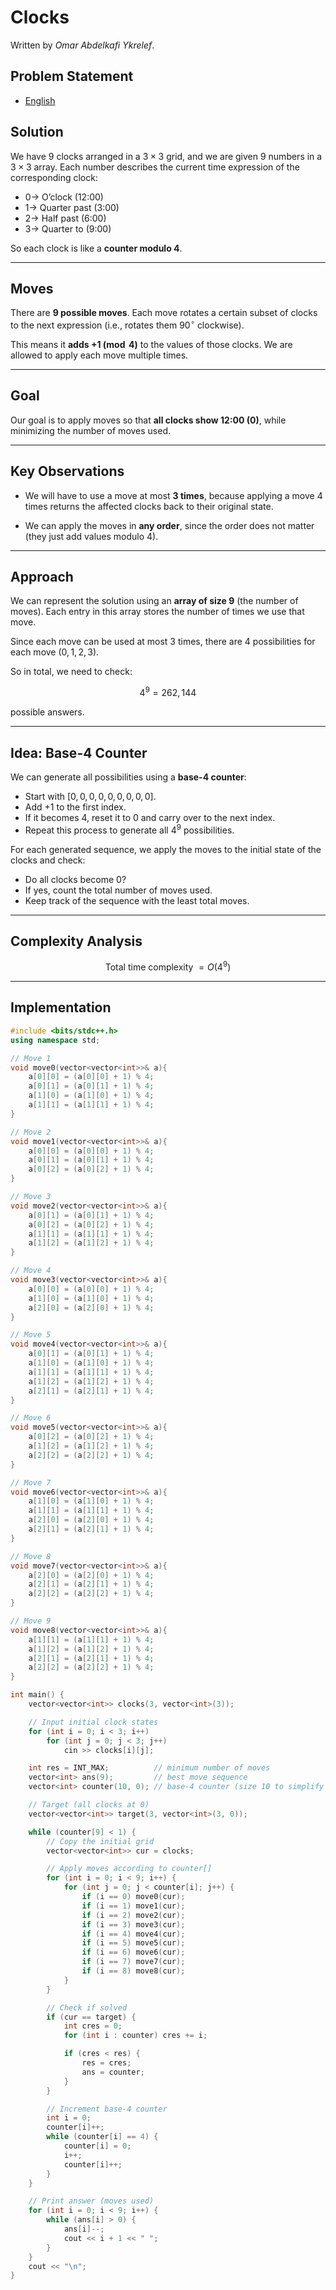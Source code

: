 # Clocks

Written by _Omar Abdelkafi Ykrelef_.

## Problem Statement

- [English](statements/clocks.pdf)

## Solution

We have 9 clocks arranged in a $3 \times 3$ grid, and we are given 9 numbers in a $3 \times 3$ array.
Each number describes the current time expression of the corresponding clock:

* $0 \rightarrow$ O’clock (12:00)
* $1 \rightarrow$ Quarter past (3:00)
* $2 \rightarrow$ Half past (6:00)
* $3 \rightarrow$ Quarter to (9:00)

So each clock is like a **counter modulo 4**.

---

## Moves

There are **9 possible moves**.
Each move rotates a certain subset of clocks to the next expression (i.e., rotates them $90^\circ$ clockwise).

This means it **adds $+1 \pmod{4}$** to the values of those clocks.
We are allowed to apply each move multiple times.

---

## Goal

Our goal is to apply moves so that **all clocks show 12:00 (0)**, while minimizing the number of moves used.

---

## Key Observations

* We will have to use a move at most **3 times**, because applying a move 4 times returns the affected clocks back to their original state.

* We can apply the moves in **any order**, since the order does not matter (they just add values modulo 4).

---

## Approach

We can represent the solution using an **array of size 9** (the number of moves).
Each entry in this array stores the number of times we use that move.

Since each move can be used at most 3 times, there are 4 possibilities for each move ($0, 1, 2, 3$).

So in total, we need to check:

$$
4^9 = 262{,}144
$$

possible answers.

---

## Idea: Base-4 Counter

We can generate all possibilities using a **base-4 counter**:

* Start with $[0,0,0,0,0,0,0,0,0]$.
* Add $+1$ to the first index.
* If it becomes 4, reset it to 0 and carry over to the next index.
* Repeat this process to generate all $4^9$ possibilities.

For each generated sequence, we apply the moves to the initial state of the clocks and check:

* Do all clocks become 0?
* If yes, count the total number of moves used.
* Keep track of the sequence with the least total moves.

---

## Complexity Analysis

$$
\text{Total time complexity } = O(4^9)
$$

---

## Implementation

```cpp
#include <bits/stdc++.h>
using namespace std;

// Move 1
void move0(vector<vector<int>>& a){
    a[0][0] = (a[0][0] + 1) % 4;
    a[0][1] = (a[0][1] + 1) % 4;
    a[1][0] = (a[1][0] + 1) % 4;
    a[1][1] = (a[1][1] + 1) % 4;
}

// Move 2
void move1(vector<vector<int>>& a){
    a[0][0] = (a[0][0] + 1) % 4;
    a[0][1] = (a[0][1] + 1) % 4;
    a[0][2] = (a[0][2] + 1) % 4;
}

// Move 3
void move2(vector<vector<int>>& a){
    a[0][1] = (a[0][1] + 1) % 4;
    a[0][2] = (a[0][2] + 1) % 4;
    a[1][1] = (a[1][1] + 1) % 4;
    a[1][2] = (a[1][2] + 1) % 4;
}

// Move 4
void move3(vector<vector<int>>& a){
    a[0][0] = (a[0][0] + 1) % 4;
    a[1][0] = (a[1][0] + 1) % 4;
    a[2][0] = (a[2][0] + 1) % 4;
}

// Move 5
void move4(vector<vector<int>>& a){
    a[0][1] = (a[0][1] + 1) % 4;
    a[1][0] = (a[1][0] + 1) % 4;
    a[1][1] = (a[1][1] + 1) % 4;
    a[1][2] = (a[1][2] + 1) % 4;
    a[2][1] = (a[2][1] + 1) % 4;
}

// Move 6
void move5(vector<vector<int>>& a){
    a[0][2] = (a[0][2] + 1) % 4;
    a[1][2] = (a[1][2] + 1) % 4;
    a[2][2] = (a[2][2] + 1) % 4;
}

// Move 7
void move6(vector<vector<int>>& a){
    a[1][0] = (a[1][0] + 1) % 4;
    a[1][1] = (a[1][1] + 1) % 4;
    a[2][0] = (a[2][0] + 1) % 4;
    a[2][1] = (a[2][1] + 1) % 4;
}

// Move 8
void move7(vector<vector<int>>& a){
    a[2][0] = (a[2][0] + 1) % 4;
    a[2][1] = (a[2][1] + 1) % 4;
    a[2][2] = (a[2][2] + 1) % 4;
}

// Move 9
void move8(vector<vector<int>>& a){
    a[1][1] = (a[1][1] + 1) % 4;
    a[1][2] = (a[1][2] + 1) % 4;
    a[2][1] = (a[2][1] + 1) % 4;
    a[2][2] = (a[2][2] + 1) % 4;
}

int main() {
    vector<vector<int>> clocks(3, vector<int>(3));

    // Input initial clock states
    for (int i = 0; i < 3; i++)
        for (int j = 0; j < 3; j++)
            cin >> clocks[i][j];

    int res = INT_MAX;          // minimum number of moves
    vector<int> ans(9);         // best move sequence
    vector<int> counter(10, 0); // base-4 counter (size 10 to simplify carry)

    // Target (all clocks at 0)
    vector<vector<int>> target(3, vector<int>(3, 0));

    while (counter[9] < 1) {
        // Copy the initial grid
        vector<vector<int>> cur = clocks;

        // Apply moves according to counter[]
        for (int i = 0; i < 9; i++) {
            for (int j = 0; j < counter[i]; j++) {
                if (i == 0) move0(cur);
                if (i == 1) move1(cur);
                if (i == 2) move2(cur);
                if (i == 3) move3(cur);
                if (i == 4) move4(cur);
                if (i == 5) move5(cur);
                if (i == 6) move6(cur);
                if (i == 7) move7(cur);
                if (i == 8) move8(cur);
            }
        }

        // Check if solved
        if (cur == target) {
            int cres = 0;
            for (int i : counter) cres += i;

            if (cres < res) {
                res = cres;
                ans = counter;
            }
        }

        // Increment base-4 counter
        int i = 0;
        counter[i]++;
        while (counter[i] == 4) {
            counter[i] = 0;
            i++;
            counter[i]++;
        }
    }

    // Print answer (moves used)
    for (int i = 0; i < 9; i++) {
        while (ans[i] > 0) {
            ans[i]--;
            cout << i + 1 << " ";
        }
    }
    cout << "\n";
}
```